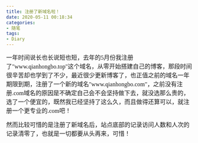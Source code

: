 ```yaml
---
title: 注册了新域名啦！
date: 2020-05-11 00:18:34
categories: 
- 随笔
tags:
- Diary
---
```


 <font size = 3 face="楷体">
 一年时间说长也长说短也短，去年的5月份我注册了"www.qianhongbo.top"这个域名，从零开始搭建自己的博客，那段时间很辛苦却也学到了不少，最近很少更新博客了，也正值之前的域名一年期限到期，注册了一个新的域名"www.qianhongbo.com"，之前没有注册.com域名的原因是不确定自己会不会坚持做下去，就没选那么贵的，选了一个便宜的，既然我已经坚持了这么久，而且做得还算可以，就注册一个更专业的.com吧！

然而比较可惜的是注册了新域名后，站点底部的记录访问人数和人次的记录清零了，也就是一切都要从头再来，可惜！
</font>